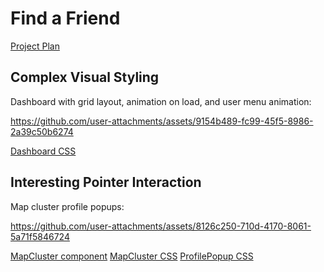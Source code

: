# Find a Friend

[Project Plan](https://docs.google.com/document/d/1WdFHMnsm8AEIBx9X6LBqP15FWG9tgLklr1Cxse0WUDQ/edit?tab=t.0)

## Complex Visual Styling
Dashboard with grid layout, animation on load, and user menu animation:

https://github.com/user-attachments/assets/9154b489-fc99-45f5-8986-2a39c50b6274

[Dashboard CSS](https://github.com/MetaU-25-Find-a-Friend/Find-a-Friend/blob/b21a5a20b37ec602364da148e9ed32632df3b59d/frontend/src/css/Dashboard.module.css#L1)

## Interesting Pointer Interaction
Map cluster profile popups:

https://github.com/user-attachments/assets/8126c250-710d-4170-8061-5a71f5846724

[MapCluster component](https://github.com/MetaU-25-Find-a-Friend/Find-a-Friend/blob/b21a5a20b37ec602364da148e9ed32632df3b59d/frontend/src/components/MapCluster.tsx#L57)
[MapCluster CSS](https://github.com/MetaU-25-Find-a-Friend/Find-a-Friend/blob/b21a5a20b37ec602364da148e9ed32632df3b59d/frontend/src/css/MapCluster.module.css#L22)
[ProfilePopup CSS](https://github.com/MetaU-25-Find-a-Friend/Find-a-Friend/blob/b21a5a20b37ec602364da148e9ed32632df3b59d/frontend/src/css/ProfilePopup.module.css#L1)
